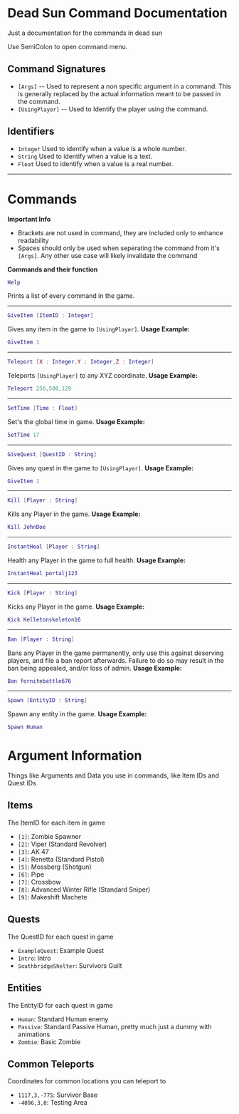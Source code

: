# Dead Sun Command Documentation
Just a documentation for the commands in dead sun

Use SemiColon to open command menu.

## Command Signatures
- `[Args]` -- Used to represent a non specific argument in a command. This is generally replaced by the actual information meant to be passed in the command.
- `[UsingPlayer]` -- Used to Identify the player using the command. 

## Identifiers
- `Integer` Used to identify when a value is a whole number.
- `String` Used to identify when a value is a text.
- `Float` Used to identify when a value is a real number.

---

# Commands

**Important Info**
- Brackets are not used in command, they are included only to enhance readability
- Spaces should only be used when seperating the command from it's `[Args]`. Any other use case will likely invalidate the command

**Commands and their function**


```lua
Help
```
Prints a list of every command in the game.

---

```lua
GiveItem [ItemID : Integer]
```
Gives any item in the game to `[UsingPlayer]`.
**Usage Example:**
```lua
GiveItem 1
```
---

```lua
Teleport [X : Integer,Y : Integer,Z : Integer]
```
Teleports `[UsingPlayer]` to any XYZ coordinate.
**Usage Example:**
```lua
Teleport 256,500,129
```

---

```lua
SetTime [Time : Float]
```
Set's the global time in game.
**Usage Example:**
```lua
SetTime 17
```
---

```lua
GiveQuest [QuestID : String]
```
Gives any quest in the game to `[UsingPlayer]`.
**Usage Example:**
```lua
GiveItem 1
```
---

```lua
Kill [Player : String]
```
Kills any Player in the game.
**Usage Example:**
```lua
Kill JohnDoe
```

---

```lua
InstantHeal [Player : String]
```
Health any Player in the game to full health.
**Usage Example:**
```lua
InstantHeal portalj123
```

---

```lua
Kick [Player : String]
```
Kicks any Player in the game.
**Usage Example:**
```lua
Kick Kelletonskeleton16
```

---

```lua
Ban [Player : String]
```
Bans any Player in the game permanently, only use this against deserving players, and file a ban report afterwards. Failure to do so may result in the ban being appealed, and/or loss of admin.
**Usage Example:**
```lua
Ban fornitebattle676
```

---

```lua
Spawn [EntityID : String]
```
Spawn any entity in the game.
**Usage Example:**
```lua
Spawn Human
```


# Argument Information
Things like Arguments and Data you use in commands, like Item IDs and Quest IDs

## Items
The ItemID for each item in game

- `[1]`: Zombie Spawner
- `[2]`: Viper (Standard Revolver)
- `[3]`: AK 47
- `[4]`: Renetta (Standard Pistol)
- `[5]`: Mossberg (Shotgun)
- `[6]`: Pipe
- `[7]`: Crossbow
- `[8]`: Advanced Winter Rifle (Standard Sniper)
- `[9]`: Makeshift Machete

## Quests
The QuestID for each quest in game

- `ExampleQuest`: Example Quest
- `Intro`: Intro
- `SouthbridgeShelter`: Survivors Guilt

## Entities
The EntityID for each quest in game

- `Human`: Standard Human enemy
- `Passive`: Standard Passive Human, pretty much just a dummy with animations
- `Zombie`: Basic Zombie

## Common Teleports
Coordinates for common locations you can teleport to

- `1117,3,-775`: Survivor Base
- `-4096,3,0`: Testing Area
